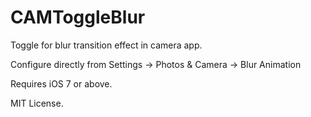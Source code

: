 CAMToggleBlur
===========

Toggle for blur transition effect in camera app.

Configure directly from Settings -> Photos & Camera -> Blur Animation

Requires iOS 7 or above.

MIT License.
